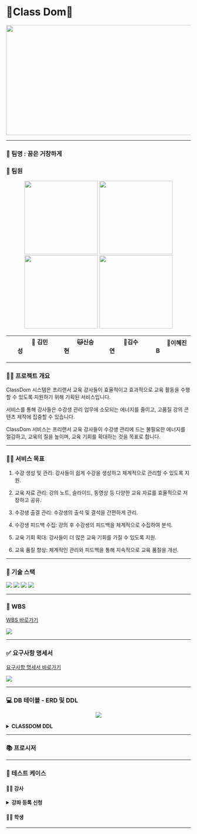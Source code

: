 # 👑Class Dom👑
<p align="center"><img src="https://github.com/hjin111/be07-1st-6team-classdom/blob/main/classdom.jpg" width="1000" height="300"/></p>

<hr>

### 🤗 팀명 : 꿈은 거창하게
 
### 🤭 팀원

<p align="center">
	<img src="https://github.com/hjin111/be07-1st-6team-classdom/blob/main/min.jpg" width="200" height="200"/>
	<img src="https://github.com/hjin111/be07-1st-6team-classdom/blob/main/seung.jpg" width="200" height="200"/>
	<img src="https://github.com/hjin111/be07-1st-6team-classdom/blob/main/su.jpg" width="200" height="200"/>
	<img src="https://github.com/hjin111/be07-1st-6team-classdom/blob/main/hye.jpg" width="200" height="200"/>
</p>

<div align="center">
	
|   &nbsp;&nbsp; &nbsp; &nbsp; &nbsp;  &nbsp;  &nbsp; 🐶 김민성  &nbsp;&nbsp; &nbsp;&nbsp; &nbsp;  &nbsp;  &nbsp;    |      &nbsp;&nbsp; &nbsp;&nbsp; &nbsp;  &nbsp;  &nbsp; 🐱신승현  &nbsp;&nbsp; &nbsp;&nbsp; &nbsp;  &nbsp;  &nbsp;    |      &nbsp;&nbsp; &nbsp;&nbsp; &nbsp;  &nbsp;  &nbsp; 🐹김수연  &nbsp;&nbsp; &nbsp;&nbsp; &nbsp;  &nbsp;  &nbsp;    |     &nbsp;&nbsp; &nbsp;&nbsp; &nbsp;  &nbsp;  &nbsp; 🐰이혜진B  &nbsp;&nbsp; &nbsp;&nbsp; &nbsp;  &nbsp;  &nbsp;   | 
|------------------------------------------|--------------------------------------|------------------------------------------|-----------------------------------|
 
</div>

<hr>

### 👨‍🏫 프로젝트 개요
  
  ClassDom 시스템은 프리랜서 교육 강사들이 효율적이고 효과적으로 교육 활동을 수행할 수 있도록 지원하기 위해 기획된 서비스입니다.
  
  서비스를 통해 강사들은 수강생 관리 업무에 소모되는 에너지를 줄이고, 고품질 강의 콘텐츠 제작에 집중할 수 있습니다.
  
  ClassDom 서비스는 프리랜서 교육 강사들이 수강생 관리에 드는 불필요한 에너지를 절감하고, 교육의 질을 높이며, 교육 기회를 확대하는 것을 목표로 합니다.

<hr>

### 👩‍🏫 서비스 목표

  1. 수강 생성 및 관리: 강사들이 쉽게 수강을 생성하고 체계적으로 관리할 수 있도록 지원.
  
  2. 교육 자료 관리: 강의 노트, 슬라이드, 동영상 등 다양한 교육 자료를 효율적으로 저장하고 공유.
  
  3. 수강생 출결 관리: 수강생의 출석 및 결석을 간편하게 관리.
  
  4. 수강생 피드백 수집: 강의 후 수강생의 피드백을 체계적으로 수집하여 분석.
  
  5. 교육 기회 확대: 강사들이 더 많은 교육 기회를 가질 수 있도록 지원.
  
  6. 교육 품질 향상: 체계적인 관리와 피드백을 통해 지속적으로 교육 품질을 개선.

<hr>

### 🔨 기술 스택
<div>
<img src="https://img.shields.io/badge/mysql-4479A1?style=for-the-badge&logo=mysql&logoColor=white">
<img src="https://img.shields.io/badge/git-F05032?style=for-the-badge&logo=git&logoColor=white">
<img src="https://img.shields.io/badge/github-181717?style=for-the-badge&logo=github&logoColor=white">
<img src="https://img.shields.io/badge/mariaDB-003545?style=for-the-badge&logo=mariaDB&logoColor=white">
</div>

<hr>

### 📝 WBS

[WBS 바로가기](https://docs.google.com/spreadsheets/d/1N4AJbyaa1NJ6M8YIJl8KAIGHO5Kpb8aFSmN314LBxV8/edit#gid=0)

<img src="https://github.com/beyond-sw-camp/be07-1st-6team-classdom/blob/main/classdom/image/classdom%20project%20wbs.jpg"/>

<hr>

### ✅ 요구사항 명세서

[요구사항 명세서 바로가기](https://docs.google.com/spreadsheets/d/1N4AJbyaa1NJ6M8YIJl8KAIGHO5Kpb8aFSmN314LBxV8/edit#gid=26050374)

<img src="https://github.com/beyond-sw-camp/be07-1st-6team-classdom/blob/main/classdom/image/class%20dom%20project%20%EC%9A%94%EA%B5%AC%EC%82%AC%ED%95%AD%EB%AA%85%EC%84%B8%EC%84%9C.jpg"/>

<hr>

### 💻 DB 테이블 - ERD 및 DDL

<p align="center"><img src="https://github.com/beyond-sw-camp/be07-1st-6team-classdom/blob/main/classdom/image/classdom%20project%20ERD.png"/></p>

<details>
<summary><b>CLASSDOM DDL</b></summary>
	
```sql
-- 회원 table 생성
CREATE TABLE `user` (
  `id` bigint(20) unsigned NOT NULL AUTO_INCREMENT,
  `email` varchar(255) NOT NULL,
  `password` varchar(255) DEFAULT NULL,
  `name` varchar(255) NOT NULL,
  `phone_number` varchar(255) NOT NULL,
  `role` enum('학생','강사','관리자') NOT NULL,
  `created_date` datetime DEFAULT current_timestamp(),
  `del_yn` char(1) DEFAULT 'N',
  PRIMARY KEY (`id`),
  UNIQUE KEY `email` (`email`)
) ENGINE=InnoDB DEFAULT CHARSET=utf8mb4 COLLATE=utf8mb4_general_ci;

-- 강좌 table 생성
CREATE TABLE `course` (
  `id` bigint(20) unsigned NOT NULL AUTO_INCREMENT,
  `name` varchar(255) NOT NULL,
  `description` varchar(8000) NOT NULL,
  `price` int(11) NOT NULL,
  `start_date` datetime NOT NULL,
  `end_date` datetime NOT NULL,
  `instructor_id` bigint(20) unsigned NOT NULL,
  `created_date` datetime DEFAULT current_timestamp(),
  `del_yn` char(1) DEFAULT 'N',
  `max_student` int(11) DEFAULT 30,
  `approval` char(1) DEFAULT 'N',
  PRIMARY KEY (`id`),
  KEY `user_id_fk` (`instructor_id`),
  CONSTRAINT `user_id_fk` FOREIGN KEY (`instructor_id`) REFERENCES `user` (`id`)
) ENGINE=InnoDB AUTO_INCREMENT=6 DEFAULT CHARSET=utf8mb4 COLLATE=utf8mb4_general_ci;

-- 강의 table 생성
CREATE TABLE `lecture` (
  `id` bigint(20) unsigned NOT NULL AUTO_INCREMENT,
  `name` varchar(255) NOT NULL,
  `content` varchar(255) DEFAULT NULL,
  `course_id` bigint(20) unsigned NOT NULL,
  `running_time` time NOT NULL,
  `created_date` datetime DEFAULT current_timestamp(),
  `del_yn` char(1) DEFAULT 'N',
  PRIMARY KEY (`id`),
  KEY `course_id_fk` (`course_id`),
  CONSTRAINT `course_id_fk` FOREIGN KEY (`course_id`) REFERENCES `course` (`id`)
) ENGINE=InnoDB DEFAULT CHARSET=utf8mb4 COLLATE=utf8mb4_general_ci;

-- 강좌질문 table 생성
CREATE TABLE `course_question` (
  `id` bigint(20) unsigned NOT NULL AUTO_INCREMENT,
  `title` varchar(255) NOT NULL,
  `content` varchar(3000) DEFAULT NULL,
  `course_id` bigint(20) unsigned NOT NULL,
  `created_time` datetime DEFAULT current_timestamp(),
  `del_yn` char(1) NOT NULL DEFAULT 'N',
  `writer` bigint(20) unsigned,
  PRIMARY KEY (`id`),
  KEY `course_cquestion_fk` (`course_id`),
  KEY `question_writer_fk` (`writer`),
  CONSTRAINT `course_cquestion_fk` FOREIGN KEY (`course_id`) REFERENCES `course` (`id`),
  CONSTRAINT `question_writer_fk` FOREIGN KEY (`writer`) REFERENCES `user` (`id`)
) ENGINE=InnoDB DEFAULT CHARSET=utf8mb4 COLLATE=utf8mb4_general_ci;

-- 강좌질문답변 table 생성
CREATE TABLE `course_response` (
  `id` bigint(20) unsigned NOT NULL AUTO_INCREMENT,
  `content` varchar(3000) DEFAULT NULL,
  `c_question_id` bigint(20) unsigned NOT NULL,
  `created_time` datetime DEFAULT current_timestamp(),
  `del_yn` char(1) NOT NULL DEFAULT 'N',
  `writer` bigint unsigned, 
  PRIMARY KEY (`id`),

  KEY `cquesiton_cresponse_fk` (`c_question_id`),
  KEY `question_response_fk` (`writer`),

  CONSTRAINT `cquesiton_cresponse_fk` FOREIGN KEY (`c_question_id`) REFERENCES `course_question` (`id`),
  CONSTRAINT `question_response_fk` FOREIGN KEY (`writer`) REFERENCES `user` (`id`)
) ENGINE=InnoDB DEFAULT CHARSET=utf8mb4 COLLATE=utf8mb4_general_ci;

-- 강좌과제 table 생성
CREATE TABLE `assignment` (
  `id` bigint(20) unsigned NOT NULL AUTO_INCREMENT,
  `title` varchar(255) NOT NULL,
  `content` varchar(3000) DEFAULT NULL,
  `course_id` bigint(20) unsigned NOT NULL,
  `start_time` datetime DEFAULT NULL,
  `end_time` datetime DEFAULT NULL,
  `created_time` datetime DEFAULT current_timestamp(),
  `del_yn` char(1) NOT NULL DEFAULT 'N',
  PRIMARY KEY (`id`),
  KEY `course_assignment_fk` (`course_id`),
  CONSTRAINT `course_assignment_fk` FOREIGN KEY (`course_id`) REFERENCES `course` (`id`)
) ENGINE=InnoDB DEFAULT CHARSET=utf8mb4 COLLATE=utf8mb4_general_ci;

-- 강좌과제제출물 table 생성
CREATE TABLE `assignment_output` (
  `id` bigint(20) unsigned NOT NULL AUTO_INCREMENT,
  `content` varchar(3000) DEFAULT NULL,
  `assignment_id` bigint(20) unsigned NOT NULL,
  `student_id` bigint(20) unsigned NOT NULL,
  `score` tinyint(4) DEFAULT 0,
  `feedback` varchar(300) DEFAULT '피드백 등록 전입니다.',
  `submit_date` datetime DEFAULT current_timestamp(),
  `del_yn` char(1) NOT NULL DEFAULT 'N',
  PRIMARY KEY (`id`),
  KEY `assignment_aoutput_fk` (`assignment_id`),
  KEY `cquestion_aoutput_fk` (`student_id`),
  CONSTRAINT `assignment_aoutput_fk` FOREIGN KEY (`assignment_id`) REFERENCES `assignment` (`id`),
  CONSTRAINT `assignment_student_fk` FOREIGN KEY (`student_id`) REFERENCES `user` (`id`)
) ENGINE=InnoDB DEFAULT CHARSET=utf8mb4 COLLATE=utf8mb4_general_ci;

-- 강좌시험 table 생성
CREATE TABLE `exam` (
  `id` bigint(20) unsigned NOT NULL AUTO_INCREMENT,
  `course_id` bigint(20) unsigned NOT NULL,
  `title` varchar(255) NOT NULL,
  `content` varchar(3000) DEFAULT NULL,
  `exam_date` datetime NOT NULL,
  `limited_time` datetime DEFAULT NULL,
  `created_date` datetime DEFAULT current_timestamp(),
  `del_yn` char(1) DEFAULT 'N',
  PRIMARY KEY (`id`),
  KEY `exam_course_id_fk` (`course_id`),
  CONSTRAINT `exam_course_id_fk` FOREIGN KEY (`course_id`) REFERENCES `course` (`id`)
) ENGINE=InnoDB DEFAULT CHARSET=utf8mb4 COLLATE=utf8mb4_general_ci;

-- 강좌시험 제출물 table 생성
CREATE TABLE `exam_output` (
  `id` bigint(20) unsigned NOT NULL AUTO_INCREMENT,
  `exam_id` bigint(20) unsigned NOT NULL,
  `student_id` bigint(20) unsigned NOT NULL,
  `content` varchar(3000) NOT NULL,
  `score` int(11) DEFAULT NULL,
  `created_date` datetime DEFAULT current_timestamp(),
  `del_yn` char(1) DEFAULT 'N',
  PRIMARY KEY (`id`),
  KEY `exam_output_exam_id_idx` (`exam_id`),
  KEY `exam_output_student_id_idx` (`student_id`),
  CONSTRAINT `exam_output_exam_id` FOREIGN KEY (`exam_id`) REFERENCES `exam` (`id`) ON DELETE NO ACTION ON UPDATE NO ACTION,
  CONSTRAINT `exam_output_student_id` FOREIGN KEY (`student_id`) REFERENCES `user` (`id`) ON DELETE NO ACTION ON UPDATE NO ACTION
) ENGINE=InnoDB DEFAULT CHARSET=utf8mb4 COLLATE=utf8mb4_general_ci;

-- 결제수단 table 생성
CREATE TABLE `payment_method` (
  `id` bigint(20) unsigned NOT NULL AUTO_INCREMENT,
  `student_id` bigint(20) unsigned NOT NULL,
  `card_category` varchar(45) DEFAULT NULL,
  `card_number` char(16) DEFAULT NULL,
  `created_date` datetime DEFAULT current_timestamp(),
  `del_yn` char(1) DEFAULT 'N',
  PRIMARY KEY (`id`),
  KEY `payment_method_student_id_idx` (`student_id`),
  CONSTRAINT `payment_method_student_id` FOREIGN KEY (`student_id`) REFERENCES `user` (`id`) ON DELETE NO ACTION ON UPDATE NO ACTION
) ENGINE=InnoDB DEFAULT CHARSET=utf8mb4 COLLATE=utf8mb4_general_ci;

-- 강좌 수강 table 생성
CREATE TABLE `course_register` (
  `id` bigint(20) unsigned NOT NULL AUTO_INCREMENT,
  `student_id` bigint(20) unsigned DEFAULT NULL,
  `course_id` bigint(20) unsigned DEFAULT NULL,
  `completed_state` char(1) DEFAULT 'N',
  `created_time` datetime DEFAULT current_timestamp(),
  `del_yn` char(1) DEFAULT 'N',
  PRIMARY KEY (`id`),
  KEY `course_register_course_id_idx` (`course_id`),
  KEY `course_register_student_id_idx` (`student_id`),
  CONSTRAINT `course_register_course_id` FOREIGN KEY (`course_id`) REFERENCES `course` (`id`) ON DELETE NO ACTION ON UPDATE NO ACTION,
  CONSTRAINT `course_register_student_id` FOREIGN KEY (`student_id`) REFERENCES `user` (`id`) ON DELETE NO ACTION ON UPDATE NO ACTION
) ENGINE=InnoDB DEFAULT CHARSET=utf8mb4 COLLATE=utf8mb4_general_ci;

-- 결제 table 생성
CREATE TABLE `payment` (
  `id` bigint(20) unsigned NOT NULL AUTO_INCREMENT,
  `register_id` bigint(20) unsigned DEFAULT NULL,
  `payment_id` bigint(20) unsigned DEFAULT NULL,
  `del_yn` char(1) DEFAULT 'N',
  PRIMARY KEY (`id`),
  KEY `register_id_idx` (`register_id`),
  KEY `payment_id_idx` (`payment_id`),
  CONSTRAINT `payment_ibfk_1` FOREIGN KEY (`register_id`) REFERENCES `course_register` (`id`),
  CONSTRAINT `payment_ibfk_2` FOREIGN KEY (`payment_id`) REFERENCES `payment_method` (`id`)
) ENGINE=InnoDB DEFAULT CHARSET=utf8mb4 COLLATE=utf8mb4_general_ci;

-- 리뷰 table 생성
CREATE TABLE `review` (
  `id` bigint(20) unsigned NOT NULL AUTO_INCREMENT,
  `course_id` bigint(20) unsigned DEFAULT NULL,
  `student_id` bigint(20) unsigned DEFAULT NULL,
  `content` text DEFAULT NULL,
  `star` int(11) DEFAULT NULL,
  `created_date` datetime DEFAULT current_timestamp(),
  `del_yn` char(1) DEFAULT 'N',
  PRIMARY KEY (`id`),
  KEY `course_id_idx` (`course_id`),
  KEY `student_id_idx` (`student_id`),
  CONSTRAINT `review_ibfk_1` FOREIGN KEY (`course_id`) REFERENCES `course` (`id`),
  CONSTRAINT `review_ibfk_2` FOREIGN KEY (`student_id`) REFERENCES `user` (`id`)
) ENGINE=InnoDB DEFAULT CHARSET=utf8mb4 COLLATE=utf8mb4_general_ci;

-- 출결 table 생성
CREATE TABLE `attendance` (
  `id` bigint(20) unsigned NOT NULL AUTO_INCREMENT,
  `student_id` bigint(20) unsigned DEFAULT NULL,
  `lecture_id` bigint(20) unsigned DEFAULT NULL,
  `state` char(1) DEFAULT 'N',
  `view_date` datetime DEFAULT current_timestamp(),
  `del_yn` char(1) DEFAULT 'N',
  PRIMARY KEY (`id`),
  KEY `student_id_idx` (`student_id`),
  KEY `lecture_id_idx` (`lecture_id`),
  CONSTRAINT `attendance_ibfk_1` FOREIGN KEY (`student_id`) REFERENCES `user` (`id`),
  CONSTRAINT `attendance_ibfk_2` FOREIGN KEY (`lecture_id`) REFERENCES `lecture` (`id`)
) ENGINE=InnoDB DEFAULT CHARSET=utf8mb4 COLLATE=utf8mb4_general_ci;

-- F&A table 생성
CREATE TABLE `fa` (
  `id` bigint(20) unsigned NOT NULL AUTO_INCREMENT,
  `title` varchar(255) DEFAULT NULL,
  `content` text DEFAULT NULL,
  `created_date` datetime DEFAULT current_timestamp(),
  `del_yn` char(1) DEFAULT 'N',
  PRIMARY KEY (`id`)
) ENGINE=InnoDB DEFAULT CHARSET=utf8mb4 COLLATE=utf8mb4_general_ci;

```
</details>

<hr>

### 📚 프로시저

<hr>

### 🧪 테스트 케이스

#### 👨‍💻 강사
<details>
<summary><b>강좌 등록 신청</b></summary>
</details>


#### 👩‍💻 학생

<hr>
